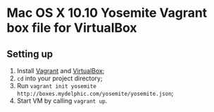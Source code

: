 # Mac OS X 10.10 Yosemite Vagrant box file for VirtualBox


Setting up
--
1. Install [Vagrant](https://docs.vagrantup.com/v2/installation/) and [VirtualBox](https://www.virtualbox.org/wiki/Downloads);
2. ```cd``` into your project directory;
3. Run ```vagrant init yosemite http://boxes.mydelphic.com/yosemite/yosemite.json```;
4. Start VM by calling ```vagrant up```.
